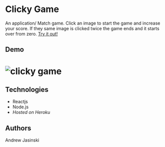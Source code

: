 # **Clicky Game**

An application/ Match game. Click an image to start the game and increase your score. If they same image is clicked twice the game ends and it starts over from zero. [Try it out!](https://clickygameaj.herokuapp.com/)

## Demo


# ![clicky game](https://media.giphy.com/media/Kx8cdeiECmsTdbzIl7/giphy.gif)



## Technologies 

  * Reactjs
  * Node.js
  * *Hosted on Heroku*

## Authors

Andrew Jasinski


